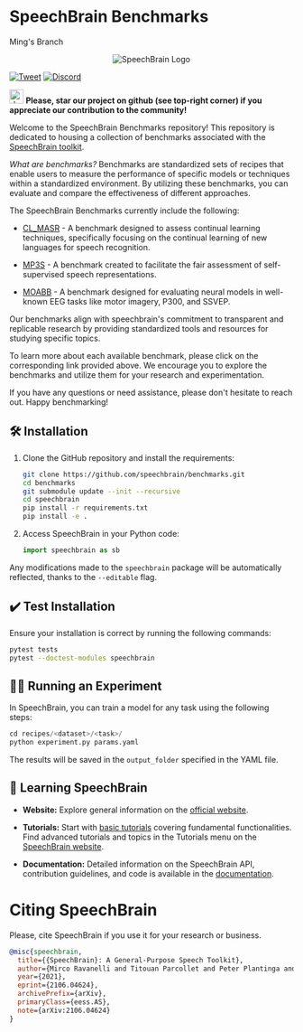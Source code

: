 # SpeechBrain Benchmarks
<p> Ming's Branch </p>
<p align="center">
  <img src="https://raw.githubusercontent.com/speechbrain/speechbrain/develop/docs/images/speechbrain-logo.svg" alt="SpeechBrain Logo"/>
</p>

[![Tweet](https://img.shields.io/twitter/url/http/shields.io.svg?style=social)](https://twitter.com/SpeechBrain1/)
[![Discord](https://dcbadge.vercel.app/api/server/3wYvAaz3Ck?style=flat)](https://discord.gg/3wYvAaz3Ck)

<img src="https://github.blog/wp-content/uploads/2020/09/github-stars-logo_Color.png" alt="drawing" width="25"/> **Please, star our project on github (see top-right corner) if you appreciate our contribution to the community!**

Welcome to the SpeechBrain Benchmarks repository! This repository is dedicated to housing a collection of benchmarks associated with the [SpeechBrain toolkit](https://speechbrain.github.io/).

*What are benchmarks?* Benchmarks are standardized sets of recipes that enable users to measure the performance of specific models or techniques within a standardized environment. By utilizing these benchmarks, you can evaluate and compare the effectiveness of different approaches.

The SpeechBrain Benchmarks currently include the following:

- [CL_MASR](https://github.com/speechbrain/benchmarks/tree/main/benchmarks/CL_MASR) - A benchmark designed to assess continual learning techniques, specifically focusing on the continual learning of new languages for speech recognition.

- [MP3S](https://github.com/speechbrain/benchmarks/tree/main/benchmarks/MP3S) - A benchmark created to facilitate the fair assessment of self-supervised speech representations.

- [MOABB](https://github.com/speechbrain/benchmarks/tree/main/benchmarks/MOABB) - A benchmark designed for evaluating neural models in well-known EEG tasks like motor imagery, P300, and SSVEP.


Our benchmarks align with speechbrain's commitment to transparent and replicable research by providing standardized tools and resources for studying specific topics.

To learn more about each available benchmark, please click on the corresponding link provided above. We encourage you to explore the benchmarks and utilize them for your research and experimentation.

If you have any questions or need assistance, please don't hesitate to reach out. Happy benchmarking!

## 🛠️ Installation

1. Clone the GitHub repository and install the requirements:

    ```bash
    git clone https://github.com/speechbrain/benchmarks.git
    cd benchmarks
    git submodule update --init --recursive
    cd speechbrain
    pip install -r requirements.txt
    pip install -e .
    ```

2. Access SpeechBrain in your Python code:

    ```python
    import speechbrain as sb
    ```

Any modifications made to the `speechbrain` package will be automatically reflected, thanks to the `--editable` flag.

## ✔️ Test Installation

Ensure your installation is correct by running the following commands:

```bash
pytest tests
pytest --doctest-modules speechbrain
```

## 🏃‍♂️ Running an Experiment

In SpeechBrain, you can train a model for any task using the following steps:

```python
cd recipes/<dataset>/<task>/
python experiment.py params.yaml
```

The results will be saved in the `output_folder` specified in the YAML file.

## 📘 Learning SpeechBrain

- **Website:** Explore general information on the [official website](https://speechbrain.github.io).

- **Tutorials:** Start with [basic tutorials](https://speechbrain.github.io/tutorial_basics.html) covering fundamental functionalities. Find advanced tutorials and topics in the Tutorials menu on the [SpeechBrain website](https://speechbrain.github.io).

- **Documentation:** Detailed information on the SpeechBrain API, contribution guidelines, and code is available in the [documentation](https://speechbrain.readthedocs.io/en/latest/index.html).


# Citing SpeechBrain
Please, cite SpeechBrain if you use it for your research or business.

```bibtex
@misc{speechbrain,
  title={{SpeechBrain}: A General-Purpose Speech Toolkit},
  author={Mirco Ravanelli and Titouan Parcollet and Peter Plantinga and Aku Rouhe and Samuele Cornell and Loren Lugosch and Cem Subakan and Nauman Dawalatabad and Abdelwahab Heba and Jianyuan Zhong and Ju-Chieh Chou and Sung-Lin Yeh and Szu-Wei Fu and Chien-Feng Liao and Elena Rastorgueva and François Grondin and William Aris and Hwidong Na and Yan Gao and Renato De Mori and Yoshua Bengio},
  year={2021},
  eprint={2106.04624},
  archivePrefix={arXiv},
  primaryClass={eess.AS},
  note={arXiv:2106.04624}
}
```


